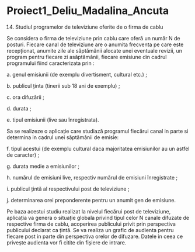 # Proiect1_Deliu_Madalina_Ancuta
14. Studiul programelor de televiziune oferite de o firma de cablu

Se considera o firma de televiziune prin cablu care oferă un număr N de posturi.
Fiecare canal de televiziune are o anumita frecventa pe care este recepționat,
anumite zile ale săptămânii alocate unei eventuale revizii, un program pentru fiecare
zi asăptămânii, fiecare emisiune din cadrul programului fiind caracterizata prin :

a. genul emisiunii (de exemplu divertisment, cultural etc.) ;

b. publicul ținta (tinerii sub 18 ani de exemplu) ;

c. ora difuzării ;

d. durata ;

e. tipul emisiunii (live sau înregistrata).

Sa se realizeze o aplicație care studiază programul fiecărui canal in parte si
determina in cadrul unei săptămânii de emisie:

f. tipul acestui (de exemplu cultural daca majoritatea emisiunilor au un astfel
de caracter) ;

g. durata medie a emisiunilor ;

h. numărul de emisiuni live, respectiv numărul de emisiuni înregistrate ;

i. publicul țintă al respectivului post de televiziune ;

j. determinarea orei preponderente pentru un anumit gen de emisiune.

Pe baza acestui studiu realizat la nivelul fiecărui post de televiziune, aplicația va
genera o situație globala privind tipul celor N canale difuzate de respective firma de
cablu, acoperirea publicului privit prin perspectiva publicului declarat ca țintă. Se va
realiza un grafic de audienta pentru fiecare post in parte din perspectiva orelor de
difuzare. Datele in ceea ce privește audienta vor fi citite din fișiere de intrare.
